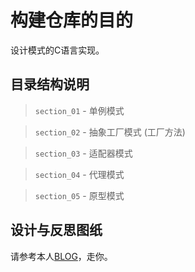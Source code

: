 # 构建仓库的目的

设计模式的C语言实现。

## 目录结构说明

> `section_01` - 单例模式

> `section_02` - 抽象工厂模式 (工厂方法)

> `section_03` - 适配器模式

> `section_04` - 代理模式

> `section_05` - 原型模式


## 设计与反思图纸

请参考本人[BLOG][1]，走你。

[1]: https://orexz.github.io/
